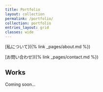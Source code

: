 ```yaml
---
title: Portfolio
layout: collection
permalink: /portfolio/
collection: portfolio
entries_layout: grid
classes: wide
---
```


[私について]({% link _pages/about.md %})

[お問い合わせ]({% link _pages/contact.md %})

## Works

Coming soon...
